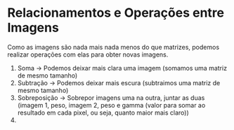# Relacionamentos e Operações entre Imagens
Como as imagens são nada mais nada menos do que matrizes, podemos realizar operações com elas para obter novas imagens.
1. Soma -> Podemos deixar mais clara uma imagem (somamos uma matriz de mesmo tamanho)
2. Subtração -> Podemos deixar mais escura (subtraimos uma matriz de mesmo tamanho)
3. Sobreposição -> Sobrepor imagens uma na outra, juntar as duas (imagem 1, peso, imagem 2, peso e gamma (valor para somar ao resultado em cada pixel, ou seja, quanto maior mais claro))
4. 